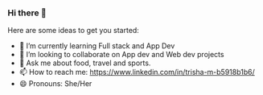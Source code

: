 ### Hi there 👋

<!--
**Tri-M/Tri-M** is a ✨ _special_ ✨ repository because its `README.md` (this file) appears on your GitHub profile.-->

Here are some ideas to get you started:


- 🌱 I’m currently learning Full stack and App Dev
- 👯 I’m looking to collaborate on App dev and Web dev projects
- 💬 Ask me about food, travel and sports.
- 📫 How to reach me: https://www.linkedin.com/in/trisha-m-b5918b1b6/
- 😄 Pronouns: She/Her


